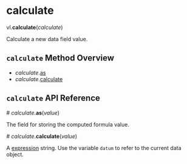 # calculate

vl.<b>calculate</b>(<em>calculate</em>)

Calculate a new data field value.

## <code>calculate</code> Method Overview

* <em>calculate</em>.<a href="#as">as</a>
* <em>calculate</em>.<a href="#calculate">calculate</a>

## <code>calculate</code> API Reference

<a name="as">#</a>
<em>calculate</em>.<b>as</b>(<em>value</em>)

The field for storing the computed formula value.

<a name="calculate">#</a>
<em>calculate</em>.<b>calculate</b>(<em>value</em>)

A [expression](https://vega.github.io/vega-lite/docs/types.html#expression) string. Use the variable `datum` to refer to the current data object.

